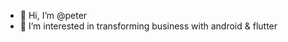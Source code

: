 - 👋 Hi, I’m @peter
- 👀 I’m interested in transforming business with android & flutter


<!---
peter6053/peter6053 is a ✨ special ✨ repository because its `README.md` (this file) appears on your GitHub profile.
You can click the Preview link to take a look at your changes.
--->
